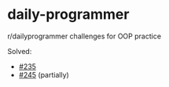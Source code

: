 # daily-programmer
r/dailyprogrammer challenges for OOP practice

Solved:
* [#235](http://reddit.com/r/dailyprogrammer/comments/3ntsni/20151007_challenge_235_intermediate_scoring_a/)
* [#245](http://reddit.com/r/dailyprogrammer/comments/3x3hqa/20151216_challenge_245_intermediate_ggggggg_gggg/) (partially)

